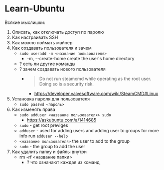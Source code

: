 # Learn-Ubuntu

Всякие мыслишки:
1. Описать, как отключать доступ по паролю
2. Как настраивать SSH
3. Как можно поймать майнер
4. Как создавать пользователя и зачем
    - `sudo useradd -m <название пользователя>`
        - -m, --create-home             create the user's home directory
    - ? есть ли другие команды
    - ? зачем создавать нового пользователя
        - > Do not run steamcmd while operating as the root user. Doing so is a security risk.
            - https://developer.valvesoftware.com/wiki/SteamCMD#Linux
5. Установка пароля для пользователя
   - `sudo passwd <пароль>`
6. Как изменять права
    - `sudo adduser <название пользователя> sudo`
        - https://askubuntu.com/a/1414685
    - `sudo` - get root previges
    - `adduser` - used for adding users and adding user to groups for more info run `adduser --help`
    - `<название пользователя>` the user to add to the group
    - `sudo` - the group to add the user
8. Как удалить папку и файлы внутри
   - rm -rf <название папки>
     - ? что означают каждая из команд
